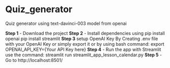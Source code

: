 # Quiz_generator
Quiz generator using text-davinci-003 model from openai

 **Step 1** - Download the project
**Step 2** - Install dependencies using
pip install openai
pip install streamlit
**Step 3** setup OpenAI Key
By Creating .env file with your OpenAI Key or simply export it or by using bash command: export OPENAI_API_KEY={Your API Key here}
**Step 4** - Run the app with Streamlit
use the command: streamlit run streamlit_app_lesson_calendar.py
**Step 5** - Go to
http://localhost:8501/
